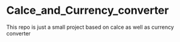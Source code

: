 # Calce_and_Currency_converter
This repo is just a small project based on calce as well as currency converter

